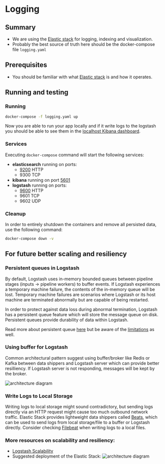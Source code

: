 # Logging

## Summary

- We are using the [Elastic stack](https://www.elastic.co/webinars/introduction-elk-stack) for logging, indexing and visualization.
- Probably the best source of truth here should be the docker-compose file `logging.yaml` 

## Prerequisites

- You should be familiar with what [Elastic stack](https://www.elastic.co/webinars/introduction-elk-stack) is and how it operates.

## Running and testing

### Running

```bash
docker-compose -f logging.yaml up
```

Now you are able to run your app locally and if it write logs to the logstash you should be able to see them in the [localhost Kibana dashboard](http://localhost:5601/).

### Services
Executing `docker-compose` command will start the following services:
- **elasticsearch** running on ports:
  - [9200](http://localhost:9200/) HTTP
  - 9300 TCP
- **kibana** running on port [5601](http://localhost:5601/)
- **logstash** running on ports:
  - [9600](http://localhost:9600/) HTTP
  - 9601 TCP
  - 9602 UDP

### Cleanup
In order to entirely shutdown the containers and remove all persisted data, use the following command:
```bash
docker-compose down -v
```

## For future better scaling and resiliency

### Persistent queues in Logstash
By default, Logstash uses in-memory bounded queues between pipeline stages (inputs → pipeline workers) to buffer events. If Logstash experiences a temporary machine failure, the contents of the in-memory queue will be lost. Temporary machine failures are scenarios where Logstash or its host machine are terminated abnormally but are capable of being restarted.

In order to protect against data loss during abnormal termination, Logstash has a persistent queue feature which will store the message queue on disk. Persistent queues provide durability of data within Logstash.

Read more about persistent queue [here](https://www.elastic.co/guide/en/logstash/current/persistent-queues.html) but be aware of the [limitations](https://www.elastic.co/guide/en/logstash/current/persistent-queues.html#persistent-queues-limitations) as well.

### Using buffer for Logstash
Common architectural pattern suggest using buffer/broker like Redis or Kafka between data shippers and Logstash server which can provide better resilliency. If Logstash server is not responding, messages will be kept by the broker.

![architecture diagram](https://aboullaite.me/content/images/2017/09/shecma.jpg)

### Write Logs to Local Storage
Writing logs to local storage might sound contradictory, but sending logs directly via an HTTP request might cause too much outbound network traffic. Elastic Stack provides lightweight data shippers called [Beats](https://www.elastic.co/beats/), which can be used to send logs from local storage/file to a buffer or Logstash directly. Consider checking [Filebeat](https://www.elastic.co/beats/filebeat) when writing logs to a local files.


### More resources on scalability and resiliency:
- [Logstash Scalability](https://www.elastic.co/guide/en/logstash/current/deploying-and-scaling.html#_scalability)
- Suggested deployment of the Elastic Stack:
![architecture diagram](https://dzone.com/storage/temp/8347294-deployment-architecture.jpg)